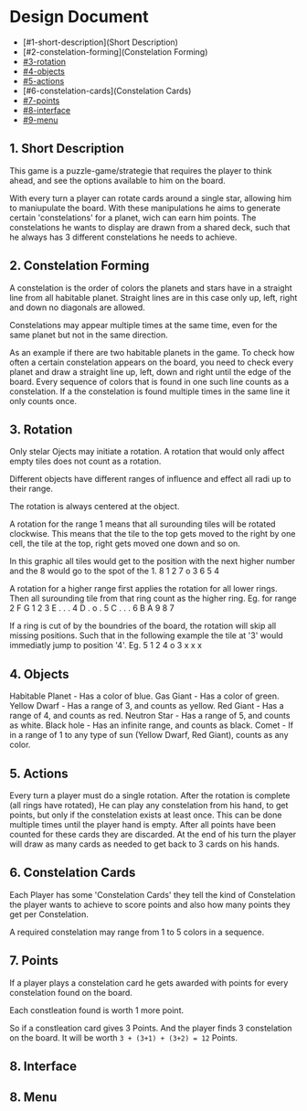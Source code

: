 # Design Document

- [#1-short-description](Short Description)
- [#2-constelation-forming](Constelation Forming)
- [#3-rotation](Rotation)
- [#4-objects](Objects)
- [#5-actions](Actions)
- [#6-constelation-cards](Constelation Cards)
- [#7-points](Points)
- [#8-interface](Interface)
- [#9-menu](Menu)

## 1. Short Description

This game is a puzzle-game/strategie that requires the player to think ahead,
and see the options available to him on the board.

With every turn a player can rotate cards around a single star,
allowing him to maniupulate the board.
With these manipulations he aims to generate certain 'constelations' for a planet,
wich can earn him points.
The constelations he wants to display are drawn from a shared deck,
such that he always has 3 different constelations he needs to achieve.

## 2. Constelation Forming

A constelation is the order of colors the planets and stars have in a straight line from all habitable planet.
Straight lines are in this case only up, left, right and down no diagonals are allowed.

Constelations may appear multiple times at the same time, even for the same planet but not in the same direction.

As an example if there are two habitable planets in the game.
To check how often a certain constelation appears on the board,
you need to check every planet and draw a straight line up, left, down and right until the edge of the board.
Every sequence of colors that is found in one such line counts as a constelation.
If a the constelation is found multiple times in the same line it only counts once.

## 3. Rotation

Only stelar Ojects may initiate a rotation.
A rotation that would only affect empty tiles does not count as a rotation.

Different objects have different ranges of influence and effect all radi up to their range.

The rotation is always centered at the object.

A rotation for the range 1 means that all surounding tiles will be rotated clockwise.
This means that the tile to the top gets moved to the right by one cell,
the tile at the top, right gets moved one down and so on.

In this graphic all tiles would get to the position with the next higher number and the 
8 would go to the spot of the 1.
8 1 2 
7 o 3
6 5 4

A rotation for a higher range first applies the rotation for all lower rings.
Then all surounding tile from that ring count as the higher ring.
Eg. for range 2
F G 1 2 3
E . . . 4
D . o . 5
C . . . 6
B A 9 8 7

If a ring is cut of by the boundries of the board, the rotation will skip all missing positions.
Such that in the following example the tile at '3' would immediatly jump to position '4'.
Eg.
5 1 2 
4 o 3
x x x


## 4. Objects

Habitable Planet - Has a color of blue.
Gas Giant - Has a color of green. 
Yellow Dwarf - Has a range of 3, and counts as yellow.
Red Giant - Has a range of 4, and counts as red.
Neutron Star - Has a range of 5, and counts as white.
Black hole - Has an infinite range, and counts as black.
Comet - If in a range of 1 to any type of sun (Yellow Dwarf, Red Giant), counts as any color.

## 5. Actions

Every turn a player must do a single rotation.
After the rotation is complete (all rings have rotated),
He can play any constelation from his hand, to get points, but only if the constelation exists at least once.
This can be done multiple times until the player hand is empty.
After all points have been counted for these cards they are discarded.
At the end of his turn the player will draw as many cards as needed to get back to 3 cards on his hands.

## 6. Constelation Cards

Each Player has some 'Constelation Cards' they tell the kind of Constelation
the player wants to achieve to score points and also how many points they get per Constelation.

A required constelation may range from 1 to 5 colors in a sequence.

## 7. Points

If a player plays a constelation card he gets awarded with points
for every constelation found on the board.

Each constleation found is worth 1 more point.

So if a constleation card gives 3 Points. And the player finds 3 constelation on the board.
It will be worth `3 + (3+1) + (3+2) = 12` Points.

## 8. Interface

## 8. Menu


